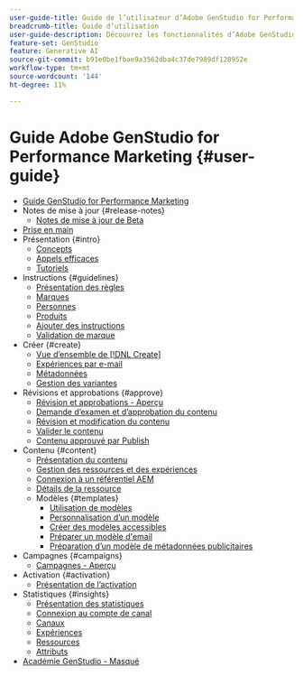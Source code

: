 ```yaml
---
user-guide-title: Guide de l’utilisateur d’Adobe GenStudio for Performance Marketing
breadcrumb-title: Guide d’utilisation
user-guide-description: Découvrez les fonctionnalités d’Adobe GenStudio for Performance Marketing. Découvrez comment créer rapidement des ressources sur marque, générer des variations et optimiser des expériences.
feature-set: GenStudio
feature: Generative AI
source-git-commit: b91e0be1fbae9a3562dba4c37de7989df128952e
workflow-type: tm+mt
source-wordcount: '144'
ht-degree: 11%

---
```



# Guide Adobe GenStudio for Performance Marketing {#user-guide}

+ [Guide GenStudio for Performance Marketing](home.md)
+ Notes de mise à jour {#release-notes}
   + [Notes de mise à jour de Beta](beta-release-notes.md)
+ [Prise en main](get-started.md)
+ Présentation {#intro}
   + [Concepts](concepts.md)
   + [Appels efficaces](effective-prompts.md)
   + [Tutoriels](https://experienceleague.adobe.com/docs/genstudio/learning/tutorials.html)
+ Instructions {#guidelines}
   + [Présentation des règles](guidelines/overview.md)
   + [Marques](guidelines/brands.md)
   + [Personnes](guidelines/personas.md)
   + [Produits](guidelines/products.md)
   + [Ajouter des instructions](guidelines/add-guidelines.md)
   + [Validation de marque](guidelines/brand-validation.md)
+ Créer {#create}
   + [Vue d’ensemble de [!DNL Create]](create/overview.md)
   + [Expériences par e-mail](create/email-experiences.md)
   + [Métadonnées](create/meta-experiences.md)
   + [Gestion des variantes](create/manage-variants.md)
+ Révisions et approbations {#approve}
   + [Révision et approbations - Aperçu](approvals/overview.md)
   + [Demande d’examen et d’approbation du contenu](approvals/request-review.md)
   + [Révision et modification du contenu](approvals/review-and-edit.md)
   + [Valider le contenu](approvals/approve-content.md)
   + [Contenu approuvé par Publish](approvals/publish-content.md)
+ Contenu {#content}
   + [Présentation du contenu](content/overview.md)
   + [Gestion des ressources et des expériences](content/manage-assets.md)
   + [Connexion à un référentiel AEM](content/connect-aem-repo.md)
   + [Détails de la ressource](content/asset-details.md)
   + Modèles {#templates}
      + [Utilisation de modèles](content/use-templates.md)
      + [Personnalisation d’un modèle](content/customize-template.md)
      + [Créer des modèles accessibles](content/accessibility-for-templates.md)
      + [Préparer un modèle d&#39;email](content/email-template.md)
      + [Préparation d’un modèle de métadonnées publicitaires](content/meta-template.md)
+ Campagnes {#campaigns}
   + [Campagnes - Aperçu](campaigns/overview.md)
+ Activation {#activation}
   + [Présentation de l’activation](activation/overview.md)
+ Statistiques {#insights}
   + [Présentation des statistiques](insights/overview.md)
   + [Connexion au compte de canal](insights/connect-channel.md)
   + [Canaux](insights/channels.md)
   + [Expériences](insights/experiences.md)
   + [Ressources](insights/assets.md)
   + [Attributs](insights/attributes.md)
+ [Académie GenStudio - Masqué](genstudioacademy.md)
